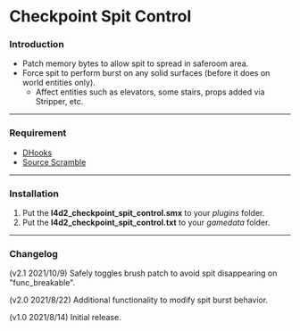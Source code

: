 # Checkpoint Spit Control

### Introduction
- Patch memory bytes to allow spit to spread in saferoom area.
- Force spit to perform burst on any solid surfaces (before it does on world entities only).
  - Affect entities such as elevators, some stairs, props added via Stripper, etc.

<hr>

### Requirement
- [DHooks](https://forums.alliedmods.net/showpost.php?p=2588686&postcount=589)
- [Source Scramble](https://forums.alliedmods.net/showthread.php?t=317175)

<hr>

### Installation
1. Put the **l4d2_checkpoint_spit_control.smx** to your _plugins_ folder.
2. Put the **l4d2_checkpoint_spit_control.txt** to your _gamedata_ folder.

<hr>

### Changelog
(v2.1 2021/10/9) Safely toggles brush patch to avoid spit disappearing on "func_breakable".

(v2.0 2021/8/22) Additional functionality to modify spit burst behavior.

(v1.0 2021/8/14) Initial release.
